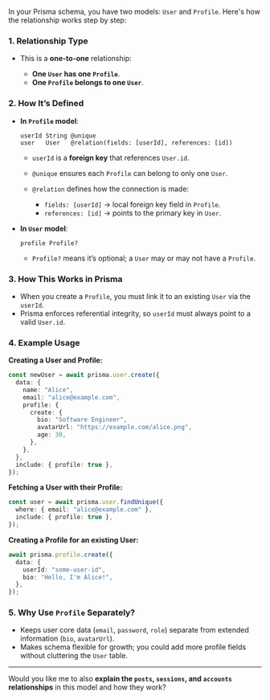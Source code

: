 In your Prisma schema, you have two models: `User` and `Profile`. Here's how the relationship works step by step:

### **1. Relationship Type**

- This is a **one-to-one** relationship:

  - **One `User` has one `Profile`**.
  - **One `Profile` belongs to one `User`**.

### **2. How It’s Defined**

- **In `Profile` model**:

  ```prisma
  userId String @unique
  user   User   @relation(fields: [userId], references: [id])
  ```

  - `userId` is a **foreign key** that references `User.id`.
  - `@unique` ensures each `Profile` can belong to only one `User`.
  - `@relation` defines how the connection is made:

    - `fields: [userId]` → local foreign key field in `Profile`.
    - `references: [id]` → points to the primary key in `User`.

- **In `User` model**:

  ```prisma
  profile Profile?
  ```

  - `Profile?` means it’s optional; a `User` may or may not have a `Profile`.

### **3. How This Works in Prisma**

- When you create a `Profile`, you must link it to an existing `User` via the `userId`.
- Prisma enforces referential integrity, so `userId` must always point to a valid `User.id`.

### **4. Example Usage**

**Creating a User and Profile:**

```ts
const newUser = await prisma.user.create({
  data: {
    name: "Alice",
    email: "alice@example.com",
    profile: {
      create: {
        bio: "Software Engineer",
        avatarUrl: "https://example.com/alice.png",
        age: 30,
      },
    },
  },
  include: { profile: true },
});
```

**Fetching a User with their Profile:**

```ts
const user = await prisma.user.findUnique({
  where: { email: "alice@example.com" },
  include: { profile: true },
});
```

**Creating a Profile for an existing User:**

```ts
await prisma.profile.create({
  data: {
    userId: "some-user-id",
    bio: "Hello, I'm Alice!",
  },
});
```

### **5. Why Use `Profile` Separately?**

- Keeps user core data (`email`, `password`, `role`) separate from extended information (`bio`, `avatarUrl`).
- Makes schema flexible for growth; you could add more profile fields without cluttering the `User` table.

---

Would you like me to also **explain the `posts`, `sessions`, and `accounts` relationships** in this model and how they work?

